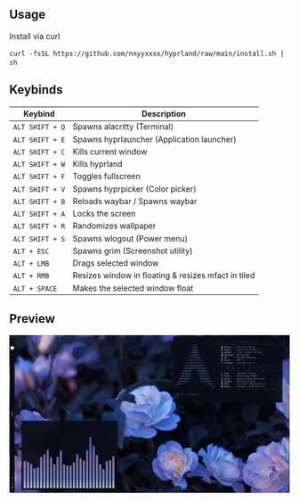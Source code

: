 ## Usage
Install via curl
  ```shell
  curl -fsSL https://github.com/nnyyxxxx/hyprland/raw/main/install.sh | sh
  ```
## Keybinds
| Keybind | Description |  
| --- | --- |  
| `ALT SHIFT + Q` | Spawns alacritty (Terminal) |  
| `ALT SHIFT + E` | Spawns hyprlauncher (Application launcher) |
| `ALT SHIFT + C` | Kills current window |
| `ALT SHIFT + W` | Kills hyprland |
| `ALT SHIFT + F` | Toggles fullscreen |
| `ALT SHIFT + V` | Spawns hyprpicker (Color picker) |
| `ALT SHIFT + B` | Reloads waybar / Spawns waybar |
| `ALT SHIFT + A` | Locks the screen |
| `ALT SHIFT + R` | Randomizes wallpaper |
| `ALT SHIFT + S` | Spawns wlogout (Power menu)
| `ALT + ESC` | Spawns grim (Screenshot utility) |
| `ALT + LMB` | Drags selected window |
| `ALT + RMB` | Resizes window in floating & resizes mfact in tiled |
| `ALT + SPACE` | Makes the selected window float |

## Preview
![](.github/preview.png)

